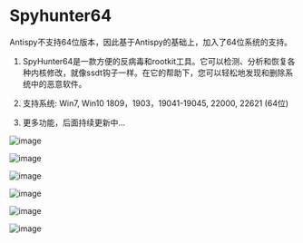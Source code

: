 # Spyhunter64
Antispy不支持64位版本，因此基于Antispy的基础上，加入了64位系统的支持。

1. SpyHunter64是一款方便的反病毒和rootkit工具。它可以检测、分析和恢复各种内核修改，就像ssdt钩子一样。在它的帮助下，您可以轻松地发现和删除系统中的恶意软件。

2. 支持系统: Win7, Win10 1809，1903，19041-19045, 22000, 22621 (64位)

3. 更多功能，后面持续更新中... 

![image](https://github.com/NinthKnight/Spyhunter64/assets/40989241/fd6b6659-4bf4-418d-b505-4084cf17ebcd)


![image](https://github.com/NinthKnight/Spyhunter64/assets/40989241/7d241648-acca-4dde-80af-be9aadd6d513)


![image](https://github.com/NinthKnight/Spyhunter64/assets/40989241/361071e4-7d07-47e0-a133-72187c1628dd)


![image](https://github.com/NinthKnight/Spyhunter64/assets/40989241/42b1c321-dab5-4eb2-9641-668d2dcbb109)


![image](https://github.com/NinthKnight/Spyhunter64/assets/40989241/ccbf9c25-7356-4fef-bd88-33a24437f344)


![image](https://github.com/NinthKnight/Spyhunter64/assets/40989241/89b89693-f6f8-4b54-b188-a514d7c9091f)
